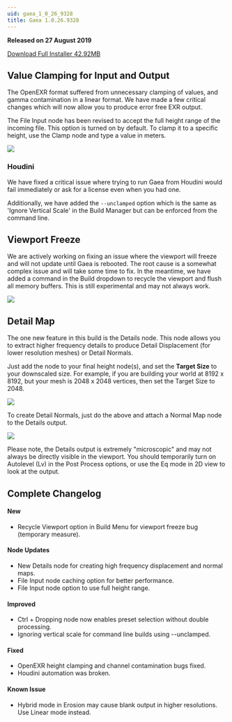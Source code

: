 ```yaml
---
uid: gaea_1_0_26_9328
title: Gaea 1.0.26.9328
---
```



**Released on 27 August 2019**

<a href="http://viridian.quadspinner.com/gaea/Gaea-1.0.26.exe">Download Full Installer 42.92MB</a> <br>


<div class="release-note">

## Value Clamping for Input and Output

The OpenEXR format suffered from unnecessary clamping of values, and gamma contamination in a linear format. We have made a few critical changes which will now allow you to produce error free EXR output.

The File Input node has been revised to accept the full height range of the incoming file. This option is turned on by default. To clamp it to a specific height, use the Clamp node and type a value in meters.

![](http://malachite.blob.core.windows.net/gaea/changelog/1_0_26/file.png)

### Houdini

We have fixed a critical issue where trying to run Gaea from Houdini would fail immediately or ask for a license even when you had one.

Additionally, we have added the `--unclamped` option which is the same as 'Ignore Vertical Scale' in the Build Manager but can be enforced from the command line.


## Viewport Freeze

We are actively working on fixing an issue where the viewport will freeze and will not update until Gaea is rebooted. The root cause is a somewhat complex issue and will take some time to fix. In the meantime, we have added a command in the Build dropdown to recycle the viewport and flush all memory buffers. This is still experimental and may not always work.

![](http://malachite.blob.core.windows.net/gaea/changelog/1_0_26/recycle.png)


## Detail Map

The one new feature in this build is the Details node. This node allows you to extract higher frequency details to produce Detail Displacement (for lower resolution meshes) or Detail Normals.

Just add the node to your final height node(s), and set the **Target Size** to your downscaled size. For example, if you are building your world at 8192 x 8192, but your mesh is 2048 x 2048 vertices, then set the Target Size to 2048.

![](http://malachite.blob.core.windows.net/gaea/changelog/1_0_26/details.jpg)

To create Detail Normals, just do the above and attach a Normal Map node to the Details output.

![](http://malachite.blob.core.windows.net/gaea/changelog/1_0_26/detailnormals.jpg)

Please note, the Details output is extremely "microscopic" and may not always be directly visible in the viewport. You should temporarily turn on Autolevel (Lv) in the Post Process options, or use the Eq mode in 2D view to look at the output.


## Complete Changelog

#### New
- Recycle Viewport option in Build Menu for viewport freeze bug (temporary measure).

#### Node Updates
- New Details node for creating high frequency displacement and normal maps.
- File Input node caching option for better performance.
- File Input node option to use full height range.

#### Improved
- Ctrl + Dropping node now enables preset selection without double processing.
- Ignoring vertical scale for command line builds using --unclamped.

#### Fixed
- OpenEXR height clamping and channel contamination bugs fixed.
- Houdini automation was broken.

#### Known Issue
- Hybrid mode in Erosion may cause blank output in higher resolutions. Use Linear mode instead.
</div>
